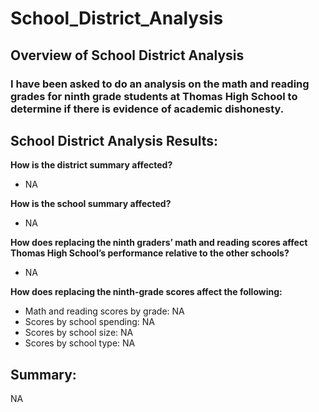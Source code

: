 # School_District_Analysis

## Overview of School District Analysis
### I have been asked to do an analysis on the math and reading grades for ninth grade students at Thomas High School to determine if there is evidence of academic dishonesty. 

## School District Analysis Results:
**How is the district summary affected?**
- NA

**How is the school summary affected?**
- NA

**How does replacing the ninth graders’ math and reading scores affect Thomas High School’s performance relative to the other schools?**
- NA

**How does replacing the ninth-grade scores affect the following:**
- Math and reading scores by grade: NA
- Scores by school spending: NA
- Scores by school size: NA
- Scores by school type: NA

## Summary:
NA
